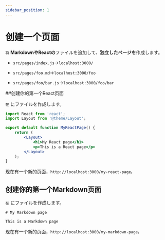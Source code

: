 ```yaml
---
sidebar_position: 1
---
```


# 创建一个页面

<code>将</code> <strong>MarkdownやReactの</strong>ファイルを追加して、<strong>独立したページを</strong>作成します。

*   <code>src/pages/index.js</code>-><code>localhost:3000/</code>

*   <code>src/pages/foo.md</code>-><code>localhost:3000/foo</code>

*   <code>src/pages/foo/bar.js</code>-><code>localhost:3000/foo/bar</code>

\##创建你的第一个React页面

<code>在</code> にファイルを作成します。

```jsx title="src/pages/my-react-page.js"
import React from 'react';
import Layout from '@theme/Layout';

export default function MyReactPage() {
	return (
		<Layout>
			<h1>My React page</h1>
			<p>This is a React page</p>
		</Layout>
	);
}
```

现在有一个新的页面，<code>http://localhost:3000/my-react-page。</code>

## 创建你的第一个Markdown页面

<code>在</code> にファイルを作成します。

```mdx title="src/pages/my-markdown-page.md"
# My Markdown page

This is a Markdown page
```

现在有一个新的页面，<code>http://localhost:3000/my-markdown-page。</code>
